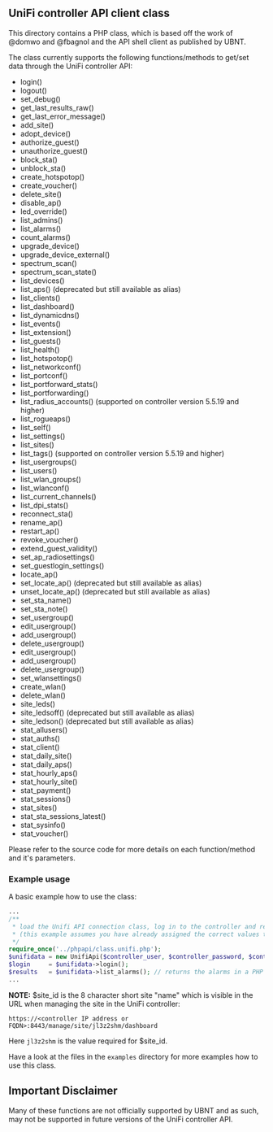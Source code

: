 ## UniFi controller API client class

This directory contains a PHP class, which is based off the work of @domwo and @fbagnol and the API shell client as published by UBNT.

The class currently supports the following functions/methods to get/set data through the UniFi controller API:
- login()
- logout()
- set_debug()
- get_last_results_raw()
- get_last_error_message()
- add_site()
- adopt_device()
- authorize_guest()
- unauthorize_guest()
- block_sta()
- unblock_sta()
- create_hotspotop()
- create_voucher()
- delete_site()
- disable_ap()
- led_override()
- list_admins()
- list_alarms()
- count_alarms()
- upgrade_device()
- upgrade_device_external()
- spectrum_scan()
- spectrum_scan_state()
- list_devices()
- list_aps() (deprecated but still available as alias)
- list_clients()
- list_dashboard()
- list_dynamicdns()
- list_events()
- list_extension()
- list_guests()
- list_health()
- list_hotspotop()
- list_networkconf()
- list_portconf()
- list_portforward_stats()
- list_portforwarding()
- list_radius_accounts() (supported on controller version 5.5.19 and higher)
- list_rogueaps()
- list_self()
- list_settings()
- list_sites()
- list_tags() (supported on controller version 5.5.19 and higher)
- list_usergroups()
- list_users()
- list_wlan_groups()
- list_wlanconf()
- list_current_channels()
- list_dpi_stats()
- reconnect_sta()
- rename_ap()
- restart_ap()
- revoke_voucher()
- extend_guest_validity()
- set_ap_radiosettings()
- set_guestlogin_settings()
- locate_ap()
- set_locate_ap() (deprecated but still available as alias)
- unset_locate_ap() (deprecated but still available as alias)
- set_sta_name()
- set_sta_note()
- set_usergroup()
- edit_usergroup()
- add_usergroup()
- delete_usergroup()
- edit_usergroup()
- add_usergroup()
- delete_usergroup()
- set_wlansettings()
- create_wlan()
- delete_wlan()
- site_leds()
- site_ledsoff() (deprecated but still available as alias)
- site_ledson() (deprecated but still available as alias)
- stat_allusers()
- stat_auths()
- stat_client()
- stat_daily_site()
- stat_daily_aps()
- stat_hourly_aps()
- stat_hourly_site()
- stat_payment()
- stat_sessions()
- stat_sites()
- stat_sta_sessions_latest()
- stat_sysinfo()
- stat_voucher()

Please refer to the source code for more details on each function/method and it's parameters.

### Example usage
A basic example how to use the class:

```php
...
/**
 * load the Unifi API connection class, log in to the controller and request the alarms collection
 * (this example assumes you have already assigned the correct values to the variables used)
 */
require_once('../phpapi/class.unifi.php');
$unifidata = new UnifiApi($controller_user, $controller_password, $controller_url, $site_id, $controller_version);
$login     = $unifidata->login();
$results   = $unifidata->list_alarms(); // returns the alarms in a PHP array
...
```

**NOTE:** $site_id is the 8 character short site "name" which is visible in the URL when managing the site in the UniFi controller:

```
https://<controller IP address or FQDN>:8443/manage/site/jl3z2shm/dashboard
```

Here `jl3z2shm` is the value required for $site_id.

Have a look at the files in the `examples` directory for more examples how to use this class.

## Important Disclaimer
Many of these functions are not officially supported by UBNT and as such, may not be supported in future versions of the UniFi controller API.
